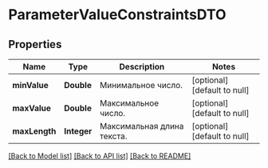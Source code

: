 # ParameterValueConstraintsDTO
## Properties

| Name | Type | Description | Notes |
|------------ | ------------- | ------------- | -------------|
| **minValue** | **Double** | Минимальное число. | [optional] [default to null] |
| **maxValue** | **Double** | Максимальное число. | [optional] [default to null] |
| **maxLength** | **Integer** | Максимальная длина текста. | [optional] [default to null] |

[[Back to Model list]](../README.md#documentation-for-models) [[Back to API list]](../README.md#documentation-for-api-endpoints) [[Back to README]](../README.md)

